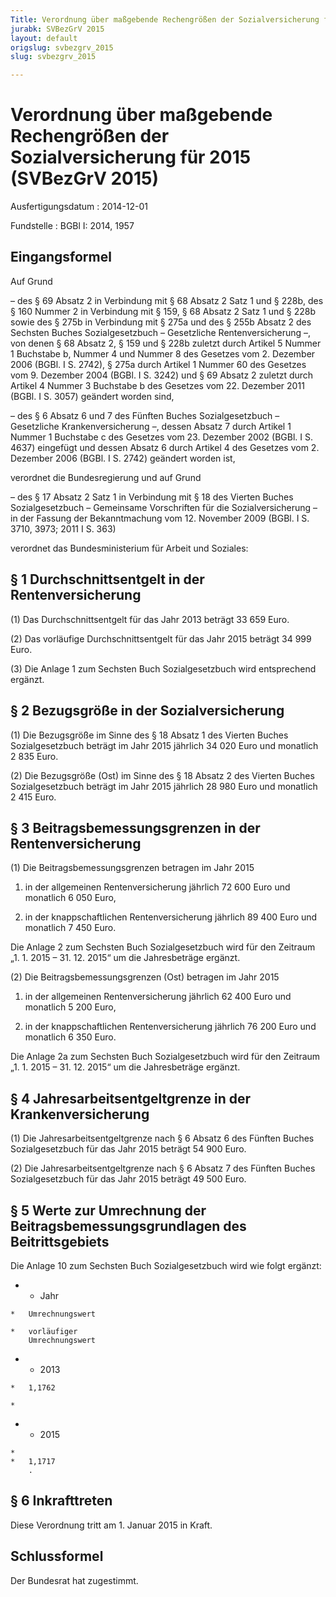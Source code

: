 ```yaml
---
Title: Verordnung über maßgebende Rechengrößen der Sozialversicherung für 2015
jurabk: SVBezGrV 2015
layout: default
origslug: svbezgrv_2015
slug: svbezgrv_2015

---
```


# Verordnung über maßgebende Rechengrößen der Sozialversicherung für 2015 (SVBezGrV 2015)

Ausfertigungsdatum
:   2014-12-01

Fundstelle
:   BGBl I: 2014, 1957


## Eingangsformel

Auf Grund

–   des § 69 Absatz 2 in Verbindung mit § 68 Absatz 2 Satz 1 und § 228b,
    des § 160 Nummer 2 in Verbindung mit § 159, § 68 Absatz 2 Satz 1 und §
    228b sowie des § 275b in Verbindung mit § 275a und des § 255b Absatz 2
    des Sechsten Buches Sozialgesetzbuch – Gesetzliche Rentenversicherung
    –, von denen § 68 Absatz 2, § 159 und § 228b zuletzt durch Artikel 5
    Nummer 1 Buchstabe b, Nummer 4 und Nummer 8 des Gesetzes vom 2.
    Dezember 2006 (BGBl. I S. 2742), § 275a durch Artikel 1 Nummer 60 des
    Gesetzes vom 9. Dezember 2004 (BGBl. I S. 3242) und § 69 Absatz 2
    zuletzt durch Artikel 4 Nummer 3 Buchstabe b des Gesetzes vom 22.
    Dezember 2011 (BGBl. I S. 3057) geändert worden sind,


–   des § 6 Absatz 6 und 7 des Fünften Buches Sozialgesetzbuch –
    Gesetzliche Krankenversicherung –, dessen Absatz 7 durch Artikel 1
    Nummer 1 Buchstabe c des Gesetzes vom 23. Dezember 2002 (BGBl. I S.
    4637) eingefügt und dessen Absatz 6 durch Artikel 4 des Gesetzes vom
    2\. Dezember 2006 (BGBl. I S. 2742) geändert worden ist,



verordnet die Bundesregierung und auf Grund

–   des § 17 Absatz 2 Satz 1 in Verbindung mit § 18 des Vierten Buches
    Sozialgesetzbuch – Gemeinsame Vorschriften für die Sozialversicherung
    – in der Fassung der Bekanntmachung vom 12. November 2009 (BGBl. I S.
    3710, 3973; 2011 I S. 363)



verordnet das Bundesministerium für Arbeit und Soziales:


## § 1 Durchschnittsentgelt in der Rentenversicherung

(1) Das Durchschnittsentgelt für das Jahr 2013 beträgt 33 659 Euro.

(2) Das vorläufige Durchschnittsentgelt für das Jahr 2015 beträgt
34 999 Euro.

(3) Die Anlage 1 zum Sechsten Buch Sozialgesetzbuch wird entsprechend
ergänzt.


## § 2 Bezugsgröße in der Sozialversicherung

(1) Die Bezugsgröße im Sinne des § 18 Absatz 1 des Vierten Buches
Sozialgesetzbuch beträgt im Jahr 2015 jährlich 34 020 Euro und
monatlich 2 835 Euro.

(2) Die Bezugsgröße (Ost) im Sinne des § 18 Absatz 2 des Vierten
Buches Sozialgesetzbuch beträgt im Jahr 2015 jährlich 28 980 Euro und
monatlich 2 415 Euro.


## § 3 Beitragsbemessungsgrenzen in der Rentenversicherung

(1) Die Beitragsbemessungsgrenzen betragen im Jahr 2015

1.  in der allgemeinen Rentenversicherung jährlich 72 600 Euro und
    monatlich 6 050 Euro,


2.  in der knappschaftlichen Rentenversicherung jährlich 89 400 Euro und
    monatlich 7 450 Euro.



Die Anlage 2 zum Sechsten Buch Sozialgesetzbuch wird für den Zeitraum
„1. 1. 2015 – 31. 12. 2015“ um die Jahresbeträge ergänzt.

(2) Die Beitragsbemessungsgrenzen (Ost) betragen im Jahr 2015

1.  in der allgemeinen Rentenversicherung jährlich 62 400 Euro und
    monatlich 5 200 Euro,


2.  in der knappschaftlichen Rentenversicherung jährlich 76 200 Euro und
    monatlich 6 350 Euro.



Die Anlage 2a zum Sechsten Buch Sozialgesetzbuch wird für den Zeitraum
„1. 1. 2015 – 31. 12. 2015“ um die Jahresbeträge ergänzt.


## § 4 Jahresarbeitsentgeltgrenze in der Krankenversicherung

(1) Die Jahresarbeitsentgeltgrenze nach § 6 Absatz 6 des Fünften
Buches Sozialgesetzbuch für das Jahr 2015 beträgt 54 900 Euro.

(2) Die Jahresarbeitsentgeltgrenze nach § 6 Absatz 7 des Fünften
Buches Sozialgesetzbuch für das Jahr 2015 beträgt 49 500 Euro.


## § 5 Werte zur Umrechnung der Beitragsbemessungsgrundlagen des Beitrittsgebiets

Die Anlage 10 zum Sechsten Buch Sozialgesetzbuch wird wie folgt
ergänzt:

*    *   Jahr

    *   Umrechnungswert

    *   vorläufiger
        Umrechnungswert


*    *   2013

    *   1,1762

    *

*    *   2015

    *
    *   1,1717
        .





## § 6 Inkrafttreten

Diese Verordnung tritt am 1. Januar 2015 in Kraft.


## Schlussformel

Der Bundesrat hat zugestimmt.

